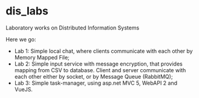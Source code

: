 # dis_labs
Laboratory works on Distributed Information Systems

Here we go:
 - Lab 1: Simple local chat, where clients communicate with each other by Memory Mapped File;
 - Lab 2: Simple input service with message encryption, that provides mapping from CSV to database. Client and server communicate with each other either by socket, or by Message Queue (RabbitMQ);
 - Lab 3: Simple task-manager, using asp.net MVC 5, WebAPI 2 and VueJS.
